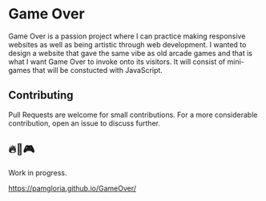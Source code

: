 # Game Over
Game Over is a passion project where I can practice making responsive websites as well as being artistic through web development. I wanted to design a website that gave the same vibe as old arcade games and that is what I want Game Over to invoke onto its visitors. It will consist of mini-games that will be constucted with JavaScript.

## Contributing
Pull Requests are welcome for small contributions. For a more considerable contribution, open an issue to discuss further.

## 🔥👾🎮
Work in progress.

https://pamgloria.github.io/GameOver/ 